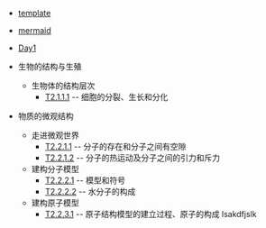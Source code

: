 - [template](./template.md)
- [mermaid](./mermaid.md)

- [Day1](./Day1.md)

- 生物的结构与生殖
    - 生物体的结构层次
        - [T2.1.1.1](./T2.1.1.1.md) -- 细胞的分裂、生长和分化
- 物质的微观结构
    - 走进微观世界
        - [T2.2.1.1](./T2.2.1.1.md) -- 分子的存在和分子之间有空隙
        - [T2.2.1.2](./T2.2.1.2.md) -- 分子的热运动及分子之间的引力和斥力
    - 建构分子模型
        - [T2.2.2.1](./T2.2.2.1.md) -- 模型和符号
        - [T2.2.2.2](./T2.2.2.2.md) -- 水分子的构成
    - 建构原子模型
        - [T2.2.3.1](./T2.2.3.1.md) -- 原子结构模型的建立过程、原子的构成
        lsakdfjslk
